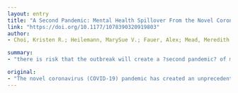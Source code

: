 ```yaml
---
layout: entry
title: "A Second Pandemic: Mental Health Spillover From the Novel Coronavirus (COVID-19)"
link: "https://doi.org/10.1177/1078390320919803"
author:
- Choi, Kristen R.; Heilemann, MarySue V.; Fauer, Alex; Mead, Meredith

summary:
- "there is risk that the outbreak will create a ?second pandemic? of mental health crises in health systems and communities. A comprehensive public health response must include attention to the psychological aspects of hospitalization for patients, families, and staff affected by COVID-19. Nurses and nurse leaders must anticipate these mental health challenges and advocate for a coordinated response to promote mental wellness and resilience. There is risk of the outbreak creating a second pandemie of mental illness crises. The outbreak is a novel coronavirus (COVID) creates an unprecedented global health challenge. the outbreak. there is the risk."

original:
- "The novel coronavirus (COVID-19) pandemic has created an unprecedented global health challenge. There is risk that the outbreak will create a ?second pandemic? of mental health crises in health systems and communities. Thus, a comprehensive public health response to the pandemic must include (a) attention to the psychological aspects of hospitalization for patients, families, and staff affected by COVID-19; (b) planning for emergency and acute psychiatric patient care if hospitals become overwhelmed with COVID-19 patients; and (c) innovations for providing mental health care in communities while social distancing is required and health system resources are strained. Nurses and nurse leaders must anticipate these mental health challenges, assist with preparedness in health systems and communities, and advocate for a coordinated response to promote mental wellness and resilience."
---
```



